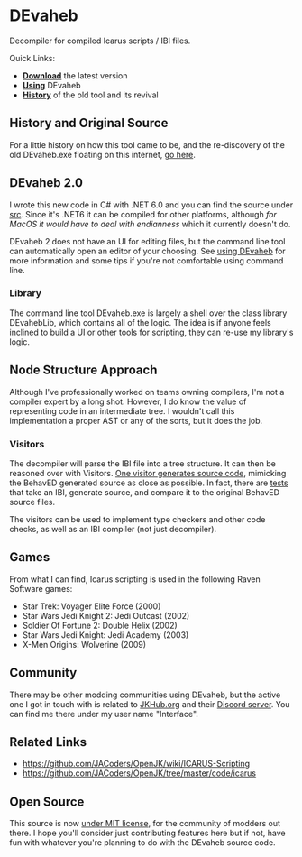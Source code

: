 # DEvaheb
Decompiler for compiled Icarus scripts / IBI files.

Quick Links:
* **[Download](https://github.com/jorisdg/DEvaheb/releases)** the latest version
* **[Using](./Usage.md)** DEvaheb
* **[History](./History.md)** of the old tool and its revival

## History and Original Source
For a little history on how this tool came to be, and the re-discovery of the old DEvaheb.exe floating on this internet, [go here](./History.md).

## DEvaheb 2.0
I wrote this new code in C# with .NET 6.0 and you can find the source under [src](src/). Since it's .NET6 it can be compiled for other platforms, although *for MacOS it would have to deal with endianness* which it currently doesn't do.

DEvaheb 2 does not have an UI for editing files, but the command line tool can automatically open an editor of your choosing. See [using DEvaheb](./Usage.md) for more information and some tips if you're not comfortable using command line.

### Library
The command line tool DEvaheb.exe is largely a shell over the class library DEvahebLib, which contains all of the logic. The idea is if anyone feels inclined to build a UI or other tools for scripting, they can re-use my library's logic.

## Node Structure Approach
Although I've professionally worked on teams owning compilers, I'm not a compiler expert by a long shot. However, I do know the value of representing code in an intermediate tree. I wouldn't call this implementation a proper AST or any of the sorts, but it does the job.

### Visitors
The decompiler will parse the IBI file into a tree structure. It can then be reasoned over with Visitors. [One visitor generates source code](./src/DEvahebLib/Visitors/GenerateIcarus.cs), mimicking the BehavED generated source as close as possible. In fact, there are [tests](./src/DEvahebLibTests/) that take an IBI, generate source, and compare it to the original BehavED source files.

The visitors can be used to implement type checkers and other code checks, as well as an IBI compiler (not just decompiler).

## Games
From what I can find, Icarus scripting is used in the following Raven Software games:
- Star Trek: Voyager Elite Force (2000)
- Star Wars Jedi Knight 2: Jedi Outcast (2002)
- Soldier Of Fortune 2: Double Helix (2002)
- Star Wars Jedi Knight: Jedi Academy (2003)
- X-Men Origins: Wolverine (2009)

## Community
There may be other modding communities using DEvaheb, but the active one I got in touch with is related to [JKHub.org](https://jkhub.org/) and their [Discord server](https://discord.me/jediknight). You can find me there under my user name "Interface".

## Related Links
- https://github.com/JACoders/OpenJK/wiki/ICARUS-Scripting
- https://github.com/JACoders/OpenJK/tree/master/code/icarus


## Open Source
This source is now [under MIT license](./LICENSE), for the community of modders out there. I hope you'll consider just contributing features here but if not, have fun with whatever you're planning to do with the DEvaheb source code.
